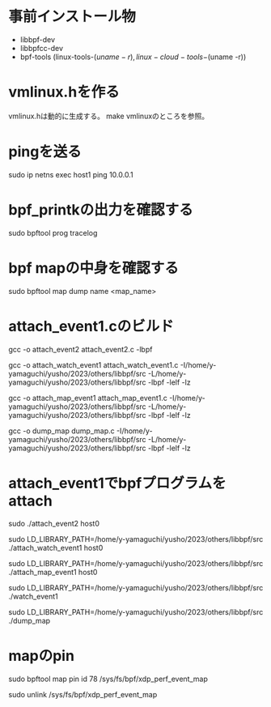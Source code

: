 # 事前インストール物
- libbpf-dev
- libbpfcc-dev
- bpf-tools (linux-tools-$(uname -r), linux-cloud-tools-$(uname -r))


# vmlinux.hを作る
vmlinux.hは動的に生成する。
make vmlinuxのところを参照。

# pingを送る
sudo ip netns exec host1 ping 10.0.0.1

# bpf_printkの出力を確認する
sudo bpftool prog tracelog

# bpf mapの中身を確認する
sudo bpftool map dump name <map_name>


# attach_event1.cのビルド
gcc -o attach_event2 attach_event2.c -lbpf

gcc -o attach_watch_event1 attach_watch_event1.c -I/home/y-yamaguchi/yusho/2023/others/libbpf/src -L/home/y-yamaguchi/yusho/2023/others/libbpf/src -lbpf -lelf -lz

gcc -o attach_map_event1 attach_map_event1.c -I/home/y-yamaguchi/yusho/2023/others/libbpf/src -L/home/y-yamaguchi/yusho/2023/others/libbpf/src -lbpf -lelf -lz

gcc -o dump_map dump_map.c -I/home/y-yamaguchi/yusho/2023/others/libbpf/src -L/home/y-yamaguchi/yusho/2023/others/libbpf/src -lbpf -lelf -lz

# attach_event1でbpfプログラムをattach
sudo ./attach_event2 host0

sudo LD_LIBRARY_PATH=/home/y-yamaguchi/yusho/2023/others/libbpf/src ./attach_watch_event1 host0

sudo LD_LIBRARY_PATH=/home/y-yamaguchi/yusho/2023/others/libbpf/src ./attach_map_event1 host0

sudo LD_LIBRARY_PATH=/home/y-yamaguchi/yusho/2023/others/libbpf/src ./watch_event1

sudo LD_LIBRARY_PATH=/home/y-yamaguchi/yusho/2023/others/libbpf/src ./dump_map


# mapのpin
sudo bpftool map pin id 78 /sys/fs/bpf/xdp_perf_event_map

sudo unlink /sys/fs/bpf/xdp_perf_event_map

